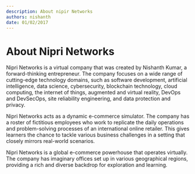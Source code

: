```yaml
---
description: About nipir Networks
authors: nishanth
date: 01/02/2017
---
```


# About Nipri Networks

Nipri Networks is a virtual company that was created by Nishanth Kumar, a forward-thinking entrepreneur. The company focuses on a wide range of cutting-edge technology domains, such as software development, artificial intelligence, data science, cybersecurity, blockchain technology, cloud computing, the internet of things, augmented and virtual reality, DevOps and DevSecOps, site reliability engineering, and data protection and privacy.

Nipri Networks acts as a dynamic e-commerce simulator. The company has a roster of fictitious employees who work to replicate the daily operations and problem-solving processes of an international online retailer. This gives learners the chance to tackle various business challenges in a setting that closely mirrors real-world scenarios.

Nipri Networks is a global e-commerce powerhouse that operates virtually. The company has imaginary offices set up in various geographical regions, providing a rich and diverse backdrop for exploration and learning.